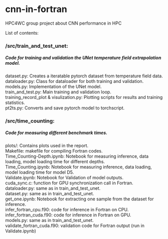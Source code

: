 # cnn-in-fortran
 HPC4WC group project about CNN performance in HPC

List of contents:

### /src/train_and_test_unet:
##### Code for training and validation the UNet temperature field extrapolation model.
dataset.py: Creates a iteratable pytorch dataset from temperature field data.\
dataloader.py: Class for dataloader for both training and validation.\
models.py: Implementation of the UNet model.\
train_and_test.py: Main training and validation loop.\
training_record_plot & visulization.py: Plotting scripts for results and training statistics.\
pt2ts.py: Converts and save pytorch model to torchscript.


### /src/time_counting:
##### Code for measuring different benchmark times.
plots/: Contains plots used in the report.\
Makefile: makefile for compiling Fortran codes.\
Time_Counting-Depth.ipynb: Notebook for measuring inference, data loading, model loading time for different depths.\
Time_Counting.ipynb: Notebook for measuring inference, data loading, model loading time for model D5.\
Validate.ipynb: Notebook for Validation of model outputs.\
cuda_sync.c: function for GPU synchronization call in Fortran.\
dataloader.py: same as in train_and_test_unet.\
dataset.py: same as in train_and_test_unet.\
get_one.ipynb: Notebook for extracting one sample from the dataset for inference.\
infer_fortran_cpu.f90: code for inference in Fortran on CPU.\
infer_fortran_cuda.f90: code for inference in Fortran on GPU.\
models.py: same as in train_and_test_unet.\
validate_fortran_cuda.f90: validation code for Fortran output (run in Validate.ipynb)
